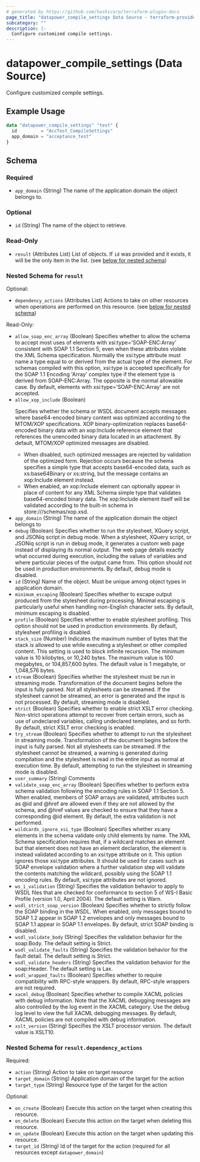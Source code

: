 ```yaml
---
# generated by https://github.com/hashicorp/terraform-plugin-docs
page_title: "datapower_compile_settings Data Source - terraform-provider-datapower"
subcategory: ""
description: |-
  Configure customized compile settings.
---
```


# datapower_compile_settings (Data Source)

Configure customized compile settings.

## Example Usage

```terraform
data "datapower_compile_settings" "test" {
  id         = "AccTest_CompileSettings"
  app_domain = "acceptance_test"
}
```

<!-- schema generated by tfplugindocs -->
## Schema

### Required

- `app_domain` (String) The name of the application domain the object belongs to.

### Optional

- `id` (String) The name of the object to retrieve.

### Read-Only

- `result` (Attributes List) List of objects. If `id` was provided and it exists, it will be the only item in the list. (see [below for nested schema](#nestedatt--result))

<a id="nestedatt--result"></a>
### Nested Schema for `result`

Optional:

- `dependency_actions` (Attributes List) Actions to take on other resources when operations are performed on this resource. (see [below for nested schema](#nestedatt--result--dependency_actions))

Read-Only:

- `allow_soap_enc_array` (Boolean) Specifies whether to allow the schema to accept most uses of elements with xsi:type='SOAP-ENC:Array' consistent with SOAP 1.1 Section 5, even when these attributes violate the XML Schema specification. Normally the xsi:type attribute must name a type equal to or derived from the actual type of the element. For schemas compiled with this option, xsi:type is accepted specifically for the SOAP 1.1 Encoding 'Array' complex type if the element type is derived from SOAP-ENC:Array. The opposite is the normal allowable case. By default, elements with xsi:type='SOAP-ENC:Array' are not accepted.
- `allow_xop_include` (Boolean) <p>Specifies whether the schema or WSDL document accepts messages where base64-encoded binary content was optimized according to the MTOM/XOP specifications. XOP binary-optimization replaces base64-encoded binary data with an xop:Include reference element that references the unencoded binary data located in an attachment. By default, MTOM/XOP optimized messages are disabled.</p><ul><li>When disabled, such optimized messages are rejected by validation of the optimized form. Rejection occurs because the schema specifies a simple type that accepts base64-encoded data, such as xs:base64Binary or xs:string, but the message contains an xop:Include element instead.</li><li>When enabled, an xop:Include element can optionally appear in place of content for any XML Schema simple type that validates base64-encoded binary data. The xop:Include element itself will be validated according to the built-in schema in store:///schemas/xop.xsd.</li></ul>
- `app_domain` (String) The name of the application domain the object belongs to
- `debug` (Boolean) Specifies whether to run the stylesheet, XQuery script, and JSONiq script in debug mode. When a stylesheet, XQuery script, or JSONiq script is run in debug mode, it generates a custom web page instead of displaying its normal output. The web page details exactly what occurred during execution, including the values of variables and where particular pieces of the output came from. This option should not be used in production environments. By default, debug mode is disabled.
- `id` (String) Name of the object. Must be unique among object types in application domain.
- `minimum_escaping` (Boolean) Specifies whether to escape output produced from the stylesheet during processing. Minimal escaping is particularly useful when handling non-English character sets. By default, minimum escaping is disabled.
- `profile` (Boolean) Specifies whether to enable stylesheet profiling. This option should not be used in production environments. By default, stylesheet profiling is disabled.
- `stack_size` (Number) Indicates the maximum number of bytes that the stack is allowed to use while executing a stylesheet or other compiled content. This setting is used to block infinite recursion. The minimum value is 10 kilobytes, or 10,240 bytes. The maximum value is 100 megabytes, or 104,857,600 bytes. The default value is 1 megabyte, or 1,048,576 bytes.
- `stream` (Boolean) Specifies whether the stylesheet must be run in streaming mode. Transformation of the document begins before the input is fully parsed. Not all stylesheets can be streamed. If the stylesheet cannot be streamed, an error is generated and the input is not processed. By default, streaming mode is disabled.
- `strict` (Boolean) Specifies whether to enable strict XSLT error checking. Non-strict operations attempt to recover from certain errors, such as use of undeclared variables, calling undeclared templates, and so forth. By default, strict XSLT error checking is enabled.
- `try_stream` (Boolean) Specifies whether to attempt to run the stylesheet in streaming mode. Transformation of the document begins before the input is fully parsed. Not all stylesheets can be streamed. If the stylesheet cannot be streamed, a warning is generated during compilation and the stylesheet is read in the entire input as normal at execution time. By default, attempting to run the stylesheet in streaming mode is disabled.
- `user_summary` (String) Comments
- `validate_soap_enc_array` (Boolean) Specifies whether to perform extra schema validation following the encoding rules in SOAP 1.1 Section 5. When enabled, members of SOAP arrays are validated, attributes such as @id and @href are allowed even if they are not allowed by the schema, and @href values are checked to ensure that they have a corresponding @id element. By default, the extra validation is not performed.
- `wildcards_ignore_xsi_type` (Boolean) Specifies whether xs:any elements in the schema validate only child elements by name. The XML Schema specification requires that, if a wildcard matches an element but that element does not have an element declaration, the element is instead validated according to an xsi:type attribute on it. This option ignores those xsi:type attributes. It should be used for cases such as SOAP envelope validation where a further validation step will validate the contents matching the wildcard, possibly using the SOAP 1.1 encoding rules. By default, xsi:type attributes are not ignored.
- `ws_i_validation` (String) Specifies the validation behavior to apply to WSDL files that are checked for conformance to section 5 of WS-I Basic Profile (version 1.0, April 2004). The default setting is Warn.
- `wsdl_strict_soap_version` (Boolean) Specifies whether to strictly follow the SOAP binding in the WSDL. When enabled, only messages bound to SOAP 1.2 appear in SOAP 1.2 envelopes and only messages bound to SOAP 1.1 appear in SOAP 1.1 envelopes. By default, strict SOAP binding is disabled.
- `wsdl_validate_body` (String) Specifies the validation behavior for the soap:Body. The default setting is Strict.
- `wsdl_validate_faults` (String) Specifies the validation behavior for the fault detail. The default setting is Strict.
- `wsdl_validate_headers` (String) Specifies the validation behavior for the soap:Header. The default setting is Lax.
- `wsdl_wrapped_faults` (Boolean) Specifies whether to require compatibility with RPC-style wrappers. By default, RPC-style wrappers are not required.
- `xacml_debug` (Boolean) Specifies whether to compile XACML policies with debug information. Note that the XACML debugging messages are also controlled by the log event in the XACML category. Use the debug log level to view the full XACML debugging messages. By default, XACML policies are not compiled with debug information.
- `xslt_version` (String) Specifies the XSLT processor version. The default value is XSLT10.

<a id="nestedatt--result--dependency_actions"></a>
### Nested Schema for `result.dependency_actions`

Required:

- `action` (String) Action to take on target resource
- `target_domain` (String) Application domain of the target for the action
- `target_type` (String) Resource type of the target for the action

Optional:

- `on_create` (Boolean) Execute this action on the target when creating this resource.
- `on_delete` (Boolean) Execute this action on the target when deleting this resource.
- `on_update` (Boolean) Execute this action on the target when updating this resource.
- `target_id` (String) Id of the target for the action (required for all resources except `datapower_domain`)
